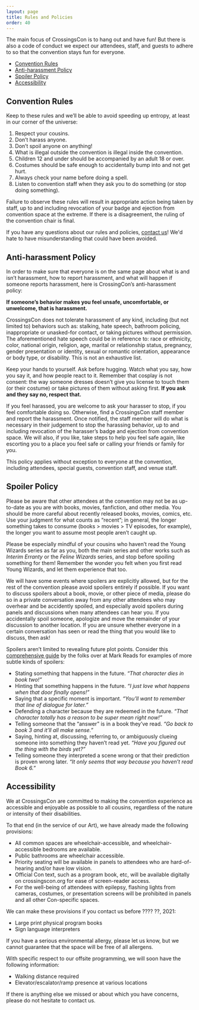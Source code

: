 ```yaml
---
layout: page
title: Rules and Policies
order: 40
---
```


The main focus of CrossingsCon is to hang out and have fun! But there is also a code of conduct we expect our attendees, staff, and guests to adhere to so that the convention stays fun for everyone.
 
- [Convention Rules](#convention-rules)
- [Anti-harassment Policy](#anti-harassment-policy)
- [Spoiler Policy](#spoiler-policy)
- [Accessibility](#accessibility)

## Convention Rules

Keep to these rules and we’ll be able to avoid speeding up entropy, at least in our corner of the universe:

1. Respect your cousins.
1. Don’t harass anyone.
2. Don’t spoil anyone on anything!
3. What is illegal outside the convention is illegal inside the convention.
4. Children 12 and under should be accompanied by an adult 18 or over.
5. Costumes should be safe enough to accidentally bump into and not get hurt.
6. Always check your name before doing a spell.
7. Listen to convention staff when they ask you to do something (or stop doing something).


Failure to observe these rules will result in appropriate action being taken by staff, up to and including revocation of your badge and ejection from convention space at the extreme. If there is a disagreement, the ruling of the convention chair is final.

If you have any questions about our rules and policies, [contact us]({{site.baseurl}}/about/contact)! We'd hate to have misunderstanding that could have been avoided.

## Anti-harassment Policy

In order to make sure that everyone is on the same page about what is and isn’t harassment, how to report harassment, and what will happen if someone reports harassment, here is CrossingCon’s anti-harassment policy:

**If someone’s behavior makes you feel unsafe, uncomfortable, or unwelcome, that is harassment.**

CrossingsCon does not tolerate harassment of any kind, including (but not limited to) behaviors such as: stalking, hate speech, bathroom policing, inappropriate or unasked-for contact, or taking pictures without permission. The aforementioned hate speech could be in reference to: race or ethnicity, color, national origin, religion, age, marital or relationship status, pregnancy, gender presentation or identity, sexual or romantic orientation, appearance or body type, or disability. This is not an exhaustive list.

Keep your hands to yourself. Ask before hugging. Watch what you say, how you say it, and how people react to it. Remember that cosplay is not consent: the way someone dresses doesn’t give you license to touch them (or their costume) or take pictures of them without asking first. **If you ask and they say no, respect that.**

If you feel harassed, you are welcome to ask your harasser to stop, if you feel comfortable doing so. Otherwise, find a CrossingsCon staff member and report the harassment. Once notified, the staff member will do what is necessary in their judgement to stop the harassing behavior, up to and including revocation of the harasser’s badge and ejection from convention space. We will also, if you like, take steps to help you feel safe again, like escorting you to a place you feel safe or calling your friends or family for you.

This policy applies without exception to everyone at the convention, including attendees, special guests, convention staff, and venue staff.

## Spoiler Policy
Please be aware that other attendees at the convention may not be as up-to-date as you are with books, movies, fanfiction, and other media. You should be more careful about recently released books, movies, comics, etc. Use your judgment for what counts as “recent”; in general, the longer something takes to consume (books > movies > TV episodes, for example), the longer you want to assume most people aren’t caught up.

Please be especially mindful of your cousins who haven’t read the Young Wizards series as far as you, both the main series and other works such as <em>Interim Erranty</em> or the <em>Feline Wizards</em> series, and stop before spoiling something for them! Remember the wonder you felt when you first read Young Wizards, and let them experience that too.

We will have some events where spoilers are explicitly allowed, but for the rest of the convention please avoid spoilers entirely if possible. If you want to discuss spoilers about a book, movie, or other piece of media, please do so in a private conversation away from any other attendees who may overhear and be accidently spoiled, and especially avoid spoilers during panels and discussions when many attendees can hear you. If you accidentally spoil someone, apologize and move the remainder of your discussion to another location. If you are unsure whether everyone in a certain conversation has seen or read the thing that you would like to discuss, then ask!

Spoilers aren’t limited to revealing future plot points. Consider this [comprehensive guide](http://markreads.net/reviews/about/) by the folks over at Mark Reads for examples of more subtle kinds of spoilers: 
<ul>
    <li>Stating something that happens in the future. <em>“That character dies in book two!”</em></li>
    <li>Hinting that something happens in the future. <em>“I just love what happens when that door finally opens!”</em></li>
    <li>Saying that a specific moment is important. <em>“You’ll want to remember that line of dialogue for later.”</em></li>
    <li>Defending a character because they are redeemed in the future. <em>“That character totally has a reason to be super mean right now!”</em></li>
    <li>Telling someone that the “answer” is in a book they’ve read. <em>“Go back to book 3 and it’ll all make sense.”</em></li>
    <li>Saying, hinting at, discussing, referring to, or ambiguously clueing someone into something they haven’t read yet. <em>“Have you figured out the thing with the birds yet?”</em></li>
    <li>Telling someone they interpreted a scene wrong or that their prediction is proven wrong later. <em>“It only seems that way because you haven’t read Book 6.”</em></li>
</ul>

## Accessibility

We at CrossingsCon are committed to making the convention experience as accessible and enjoyable as possible to all cousins, regardless of the nature or intensity of their disabilities.

To that end (in the service of our Art), we have already made the following provisions:

- All common spaces are wheelchair-accessible, and wheelchair-accessible bedrooms are available.
- Public bathrooms are wheelchair accessible.
- Priority seating will be available in panels to attendees who are hard-of-hearing and/or have low vision.
- Official Con text, such as a program book, etc, will be available digitally on crossingscon.org for ease of screen-reader access.
- For the well-being of attendees with epilepsy, flashing lights from cameras, costumes, or presentation screens will be prohibited in panels and all other Con-specific spaces.

We can make these provisions if you contact us before ???? ??, 2021:

- Large print physical program books
- Sign language interpreters

If you have a serious environmental allergy, please let us know, but we cannot guarantee that the space will be free of all allergens.

With specific respect to our offsite programming, we will soon have the following information:

- Walking distance required
- Elevator/escalator/ramp presence at various locations

If there is anything else we missed or about which you have concerns, please do not hesitate to contact us.
